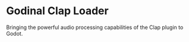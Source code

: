 # Godinal Clap Loader
Bringing the powerful audio processing capabilities of the Clap plugin to Godot.

